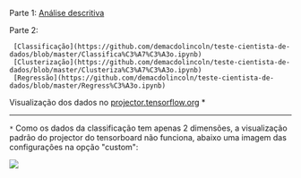 Parte 1: [Análise descritiva](https://github.com/demacdolincoln/teste-cientista-de-dados/tree/master/An%C3%A1lise_descritiva)

Parte 2:

     [Classificação](https://github.com/demacdolincoln/teste-cientista-de-dados/blob/master/Classifica%C3%A7%C3%A3o.ipynb)
     [Clusterização](https://github.com/demacdolincoln/teste-cientista-de-dados/blob/master/Clusteriza%C3%A7%C3%A3o.ipynb)
     [Regressão](https://github.com/demacdolincoln/teste-cientista-de-dados/blob/master/Regress%C3%A3o.ipynb)


Visualização dos dados no [projector.tensorflow.org](https://projector.tensorflow.org/?config=https://raw.githubusercontent.com/demacdolincoln/teste-cientista-de-dados/master/tensorboard_views/projector_config.json) *

---

`*` Como os dados da classificação tem apenas 2 dimensões, a visualização padrão do projector do tensorboard não funciona, abaixo uma imagem das configurações na opção "custom":

![](https://i.imgur.com/TuAfZS6.png)
